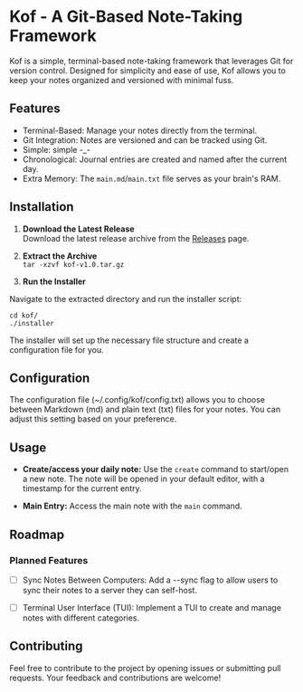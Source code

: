 # Kof - A Git-Based Note-Taking Framework

Kof is a simple, terminal-based note-taking framework that leverages Git for version control. Designed for simplicity and ease of use, Kof allows you to keep your notes organized and versioned with minimal fuss.

## Features

- Terminal-Based: Manage your notes directly from the terminal.
- Git Integration: Notes are versioned and can be tracked using Git.
- Simple: simple -_-
- Chronological: Journal entries are created and named after the current day.
- Extra Memory: The `main.md`/`main.txt` file serves as your brain's RAM.

## Installation

1. **Download the Latest Release**\
Download the latest release archive from the [Releases](https://github.com/pindjouf/kof/releases) page.

2. **Extract the Archive**\
`tar -xzvf kof-v1.0.tar.gz`

3. **Run the Installer**

Navigate to the extracted directory and run the installer script:

```
cd kof/
./installer
```

The installer will set up the necessary file structure and create a configuration file for you.

## Configuration

The configuration file (~/.config/kof/config.txt) allows you to choose between Markdown (md) and plain text (txt) files for your notes. You can adjust this setting based on your preference.

## Usage

- **Create/access your daily note:** Use the `create` command to start/open a new note. The note will be opened in your default editor, with a timestamp for the current entry.

- **Main Entry:** Access the main note with the `main` command.

## Roadmap

### Planned Features

- [ ] Sync Notes Between Computers: Add a --sync flag to allow users to sync their notes to a server they can self-host.

- [ ] Terminal User Interface (TUI): Implement a TUI to create and manage notes with different categories.

## Contributing

Feel free to contribute to the project by opening issues or submitting pull requests. Your feedback and contributions are welcome!
